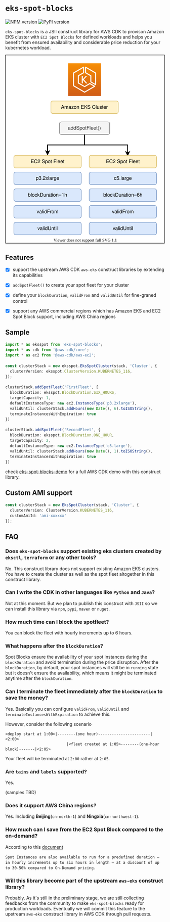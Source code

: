 # `eks-spot-blocks`

[![NPM version](https://badge.fury.io/js/eks-spot-blocks.svg)](https://badge.fury.io/js/eks-spot-blocks)
[![PyPI version](https://badge.fury.io/py/eks-spot-blocks.svg)](https://badge.fury.io/py/eks-spot-blocks)



`eks-spot-blocks` is a JSII construct library for AWS CDK to provison Amazon EKS cluster with `EC2 Spot Blocks` for defined workloads and helps you benefit from ensured availability and considerable price reduction for your kubernetes workload.

![](images/pahud_eks-spot2.svg)


## Features

- [x] support the upstream AWS CDK `aws-eks` construct libraries by extending its capabilities
- [x] `addSpotFleet()` to create your spot fleet for your cluster
- [x] define your `blockDuration`, `validFrom` and `validUntil` for fine-graned control
- [x] support any AWS commercial regions which has Amazon EKS and EC2 Spot Block support, including AWS China regions


## Sample

```ts
import * as eksspot from 'eks-spot-blocks';
import * as cdk from '@aws-cdk/core';
import * as ec2 from '@aws-cdk/aws-ec2';

const clusterStack = new eksspot.EksSpotCluster(stack, 'Cluster', {
  clusterVersion: eksspot.ClusterVersion.KUBERNETES_116,
});

clusterStack.addSpotFleet('FirstFleet', {
  blockDuration: eksspot.BlockDuration.SIX_HOURS,
  targetCapacity: 1,
  defaultInstanceType: new ec2.InstanceType('p3.2xlarge'),
  validUntil: clusterStack.addHours(new Date(), 6).toISOString(),
  terminateInstancesWithExpiration: true
})

clusterStack.addSpotFleet('SecondFleet', {
  blockDuration: eksspot.BlockDuration.ONE_HOUR,
  targetCapacity: 2,
  defaultInstanceType: new ec2.InstanceType('c5.large'),
  validUntil: clusterStack.addHours(new Date(), 1).toISOString(),
  terminateInstancesWithExpiration: true
})
```

check [eks-spot-blocks-demo](https://github.com/pahud/eks-spot-blocks-demo) for a full AWS CDK demo with this construct library.


## Custom AMI support

```ts
const clusterStack = new EksSpotCluster(stack, 'Cluster', { 
  clusterVersion: ClusterVersion.KUBERNETES_116,
  customAmiId: 'ami-xxxxxx'
});
```


## FAQ

### Does `eks-spot-blocks` support existing eks clusters created by `eksctl`, `terraform` or any other tools?
No. This construct library does not support existing Amazon EKS clusters. You have to create the cluster as well as the spot fleet altogether in this construct library.

### Can I write the CDK in other languages like `Python` and `Java`?
Not at this moment. But we plan to publish this construct with `JSII` so we can install this library via `npm`, `pypi`, `maven` or `nuget`.

### How much time can I block the spotfleet?
You can block the fleet with hourly increments up to 6 hours.

### What happens after the `blockDuration`?
Spot Blocks ensure the availability of your spot instances during the `blockDuration` and avoid termination during the price disruption. After the `blockDuration`, by default, your spot instances will still be in `running` state but it doesn't ensure the availability, which means it might be terminated anytime after the `blockDuration`.

### Can I terminate the fleet immediately after the `blockDuration` to save the money?
Yes. Basically you can configure `validFrom`, `validUntil` and `terminateInstancesWithExpiration` to achieve this. 

However, consider the following scenario

```
<deploy start at 1:00>|--------(one hour)-----------------------|<2:00>
                           |<fleet created at 1:05>--------(one-hour block)-------|<2:05>
```

Your fleet will be terminated at `2:00` rather at `2:05`.

### Are `tains` and `labels` supported?
Yes. 

(samples TBD)


### Does it support AWS China regions?
Yes. Including **Beijing**(`cn-north-1`) and **Ningxia**(`cn-northwest-1`).

### How much can I save from the EC2 Spot Block compared to the on-demand?
According to this [document](https://aws.amazon.com/ec2/spot/pricing/?nc1=h_ls)

`
Spot Instances are also available to run for a predefined duration – in hourly increments up to six hours in length – at a discount of up to 30-50% compared to On-Demand pricing.
`

### Will this library become part of the upstream `aws-eks` construct library?
Probably. As it's still in the preliminary stage, we are still collecting feedbacks from the community to make `eks-spot-blocks` ready for production workloads. Eventually we will commit this feature to the upstream `aws-eks` construct library in AWS CDK through pull requests.



